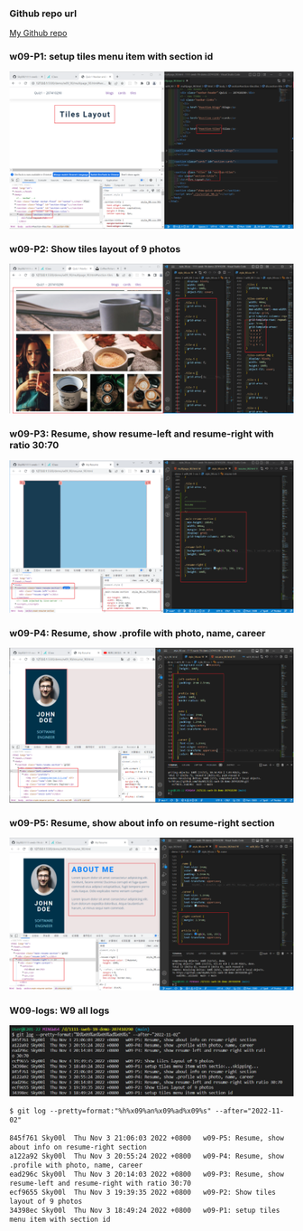 ### Github repo url

[My Github repo](https://github.com/Sky00l/1111-sweb-1N-demo-207410290)

### w09-P1: setup tiles menu item with section id

![](w09-p1.png)

### w09-P2: Show tiles layout of 9 photos

![](w09-p2.png)

### w09-P3: Resume, show resume-left and resume-right with ratio 30:70

![](w09-p3.png)

### w09-P4: Resume, show .profile with photo, name, career

![](w09-p4.png)

### w09-P5: Resume, show about info on resume-right section

![](w09-p5.png)

### W09-logs: W9 all logs

![](w09-p6.png)

```
$ git log --pretty=format:"%h%x09%an%x09%ad%x09%s" --after="2022-11-02"

845f761 Sky00l  Thu Nov 3 21:06:03 2022 +0800   w09-P5: Resume, show about info on resume-right section
a122a92 Sky00l  Thu Nov 3 20:55:24 2022 +0800   w09-P4: Resume, show .profile with photo, name, career
ead296c Sky00l  Thu Nov 3 20:14:03 2022 +0800   w09-P3: Resume, show resume-left and resume-right with ratio 30:70
ecf9655 Sky00l  Thu Nov 3 19:39:35 2022 +0800   w09-P2: Show tiles layout of 9 photos
34398ec Sky00l  Thu Nov 3 18:49:24 2022 +0800   w09-P1: setup tiles menu item with section id

```
